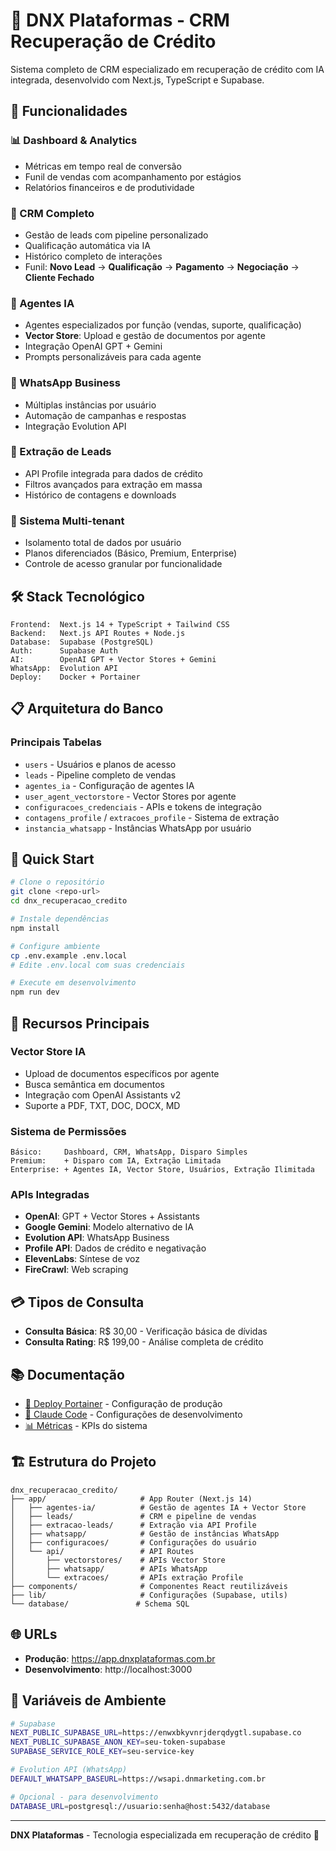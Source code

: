 # 🏦 DNX Plataformas - CRM Recuperação de Crédito

Sistema completo de CRM especializado em recuperação de crédito com IA integrada, desenvolvido com Next.js, TypeScript e Supabase.

## 🚀 Funcionalidades

### 📊 Dashboard & Analytics
- Métricas em tempo real de conversão
- Funil de vendas com acompanhamento por estágios
- Relatórios financeiros e de produtividade

### 👥 CRM Completo
- Gestão de leads com pipeline personalizado
- Qualificação automática via IA
- Histórico completo de interações
- Funil: **Novo Lead** → **Qualificação** → **Pagamento** → **Negociação** → **Cliente Fechado**

### 🤖 Agentes IA
- Agentes especializados por função (vendas, suporte, qualificação)
- **Vector Store**: Upload e gestão de documentos por agente
- Integração OpenAI GPT + Gemini
- Prompts personalizáveis para cada agente

### 📱 WhatsApp Business
- Múltiplas instâncias por usuário
- Automação de campanhas e respostas
- Integração Evolution API

### 🎯 Extração de Leads
- API Profile integrada para dados de crédito
- Filtros avançados para extração em massa
- Histórico de contagens e downloads

### 🏢 Sistema Multi-tenant
- Isolamento total de dados por usuário
- Planos diferenciados (Básico, Premium, Enterprise)
- Controle de acesso granular por funcionalidade

## 🛠 Stack Tecnológico

```
Frontend:  Next.js 14 + TypeScript + Tailwind CSS
Backend:   Next.js API Routes + Node.js
Database:  Supabase (PostgreSQL)
Auth:      Supabase Auth
AI:        OpenAI GPT + Vector Stores + Gemini
WhatsApp:  Evolution API
Deploy:    Docker + Portainer
```

## 📋 Arquitetura do Banco

### Principais Tabelas
- `users` - Usuários e planos de acesso
- `leads` - Pipeline completo de vendas
- `agentes_ia` - Configuração de agentes IA
- `user_agent_vectorstore` - Vector Stores por agente
- `configuracoes_credenciais` - APIs e tokens de integração
- `contagens_profile` / `extracoes_profile` - Sistema de extração
- `instancia_whatsapp` - Instâncias WhatsApp por usuário

## 🚀 Quick Start

```bash
# Clone o repositório
git clone <repo-url>
cd dnx_recuperacao_credito

# Instale dependências
npm install

# Configure ambiente
cp .env.example .env.local
# Edite .env.local com suas credenciais

# Execute em desenvolvimento
npm run dev
```

## 🔧 Recursos Principais

### Vector Store IA
- Upload de documentos específicos por agente
- Busca semântica em documentos
- Integração com OpenAI Assistants v2
- Suporte a PDF, TXT, DOC, DOCX, MD

### Sistema de Permissões
```
Básico:     Dashboard, CRM, WhatsApp, Disparo Simples
Premium:    + Disparo com IA, Extração Limitada  
Enterprise: + Agentes IA, Vector Store, Usuários, Extração Ilimitada
```

### APIs Integradas
- **OpenAI**: GPT + Vector Stores + Assistants
- **Google Gemini**: Modelo alternativo de IA
- **Evolution API**: WhatsApp Business
- **Profile API**: Dados de crédito e negativação
- **ElevenLabs**: Síntese de voz
- **FireCrawl**: Web scraping

## 💳 Tipos de Consulta

- **Consulta Básica**: R$ 30,00 - Verificação básica de dívidas
- **Consulta Rating**: R$ 199,00 - Análise completa de crédito

## 📚 Documentação

- [🚀 Deploy Portainer](PORTAINER-DEPLOY.md) - Configuração de produção
- [🤖 Claude Code](CLAUDE.md) - Configurações de desenvolvimento  
- [📊 Métricas](metricas_dashboard_crm_limpa_nome.md) - KPIs do sistema

## 🏗️ Estrutura do Projeto

```
dnx_recuperacao_credito/
├── app/                     # App Router (Next.js 14)
│   ├── agentes-ia/          # Gestão de agentes IA + Vector Store
│   ├── leads/               # CRM e pipeline de vendas
│   ├── extracao-leads/      # Extração via API Profile
│   ├── whatsapp/            # Gestão de instâncias WhatsApp
│   ├── configuracoes/       # Configurações do usuário
│   └── api/                 # API Routes
│       ├── vectorstores/    # APIs Vector Store
│       ├── whatsapp/        # APIs WhatsApp
│       └── extracoes/       # APIs extração Profile
├── components/              # Componentes React reutilizáveis
├── lib/                     # Configurações (Supabase, utils)
└── database/               # Schema SQL
```

## 🌐 URLs

- **Produção**: https://app.dnxplataformas.com.br
- **Desenvolvimento**: http://localhost:3000

## 🔐 Variáveis de Ambiente

```bash
# Supabase
NEXT_PUBLIC_SUPABASE_URL=https://enwxbkyvnrjderqdygtl.supabase.co
NEXT_PUBLIC_SUPABASE_ANON_KEY=seu-token-supabase
SUPABASE_SERVICE_ROLE_KEY=seu-service-key

# Evolution API (WhatsApp)
DEFAULT_WHATSAPP_BASEURL=https://wsapi.dnmarketing.com.br

# Opcional - para desenvolvimento
DATABASE_URL=postgresql://usuario:senha@host:5432/database
```

---

**DNX Plataformas** - Tecnologia especializada em recuperação de crédito 🚀
